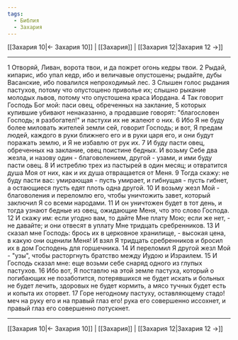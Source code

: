 ```yaml
---
tags:
  - Библия
  - Захария
---
```

[[Захария 10|← Захария 10]] | [[Захария]] | [[Захария 12|Захария 12 →]]

---
1 Отворяй, Ливан, ворота твои, и да пожрет огонь кедры твои.
2 Рыдай, кипарис, ибо упал кедр, ибо и величавые опустошены; рыдайте, дубы Васанские, ибо повалился непроходимый лес.
3 Слышен голос рыдания пастухов, потому что опустошено приволье их; слышно рыкание молодых львов, потому что опустошена краса Иордана.
4 Так говорит Господь Бог мой: паси овец, обреченных на заклание,
5 которых купившие убивают ненаказанно, а продавшие говорят: "благословен Господь; я разбогател!" и пастухи их не жалеют о них.
6 Ибо Я не буду более миловать жителей земли сей, говорит Господь; и вот, Я предам людей, каждого в руки ближнего его и в руки царя его, и они будут поражать землю, и Я не избавлю от рук их.
7 И буду пасти овец, обреченных на заклание, овец поистине бедных. И возьму Себе два жезла, и назову один - благоволением, другой - узами, и ими буду пасти овец.
8 И истреблю трех из пастырей в один месяц; и отвратится душа Моя от них, как и их душа отвращается от Меня.
9 Тогда скажу: не буду пасти вас: умирающая - пусть умирает, и гибнущая - пусть гибнет, а остающиеся пусть едят плоть одна другой.
10 И возьму жезл Мой - благоволения и переломлю его, чтобы уничтожить завет, который заключил Я со всеми народами.
11 И он уничтожен будет в тот день, и тогда узнают бедные из овец, ожидающие Меня, что это слово Господа.
12 И скажу им: если угодно вам, то дайте Мне плату Мою; если же нет, - не давайте; и они отвесят в уплату Мне тридцать сребренников.
13 И сказал мне Господь: брось их в церковное хранилище, - высокая цена, в какую они оценили Меня! И взял Я тридцать сребренников и бросил их в дом Господень для горшечника.
14 И переломил Я другой жезл Мой - "узы", чтобы расторгнуть братство между Иудою и Израилем.
15 И Господь сказал мне: еще возьми себе снаряд одного из глупых пастухов.
16 Ибо вот, Я поставлю на этой земле пастуха, который о погибающих не позаботится, потерявшихся не будет искать и больных не будет лечить, здоровых не будет кормить, а мясо тучных будет есть и копыта их оторвет.
17 Горе негодному пастуху, оставляющему стадо! меч на руку его и на правый глаз его! рука его совершенно иссохнет, и правый глаз его совершенно потускнет.

---
[[Захария 10|← Захария 10]] | [[Захария]] | [[Захария 12|Захария 12 →]]
